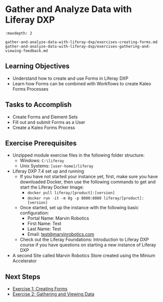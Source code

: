 # Gather and Analyze Data with Liferay DXP 

```{toctree}
:maxdepth: 2

gather-and-analyze-data-with-liferay-dxp/exercises-creating-forms.md
gather-and-analyze-data-with-liferay-dxp/exercises-gathering-and-viewing-feedback.md
```

## Learning Objectives

* Understand how to create and use Forms in Liferay DXP
* Learn how Forms can be combined with Workflows to create Kaleo Forms Processes
	
## Tasks to Accomplish 

* Create Forms and Element Sets
* Fill out and submit Forms as a User
* Create a Kaleo Forms Process

## Exercise Prerequisites

* Unzipped module exercise files in the following folder structure:
	- Windows: `C:\liferay`
	- Unix Systems: `[user-home]/liferay`
* Liferay DXP 7.4 set up and running
	- If you have not started your instance yet, first, make sure you have downloaded Docker, then use the following commands to get and start the Liferay Docker Image: 
    	* `docker pull liferay/[product]:[version]`
    	* `docker run -it -m 8g -p 8080:8080 liferay/[product]:[version]`
	- Once started, set up the instance with the following basic configuration:
		* Portal Name: Marvin Robotics
		* First Name: Test
		* Last Name: Test
		* Email: test@marvinrobotics.com
	- Check out the Liferay Foundations: Introduction to Liferay DXP course if you have questions on starting a new instance of Liferay DXP
* A second Site called Marvin Robotics Store created using the Minium Accelerator

## Next Steps

* [Exercise 1: Creating Forms](./gather-and-analyze-data-with-liferay-dxp/exercises-creating-forms.md) 
* [Exercise 2: Gathering and Viewing Data](./gather-and-analyze-data-with-liferay-dxp/exercises-gathering-and-viewing-feedback.md) 
